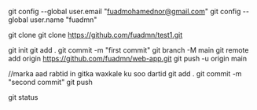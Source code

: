 git config --global user.email "fuadmohamednor@gmail.com"
git config --global user.name "fuadmn"

git clone
git clone https://github.com/fuadmn/test1.git


git init
git add .
git commit -m "first commit"
git branch -M main
git remote add origin https://github.com/fuadmn/web-app.git
git push -u origin main


//marka aad rabtid in gitka waxkale ku soo dartid
git add .
git commit -m "second commit"
git push


git status  